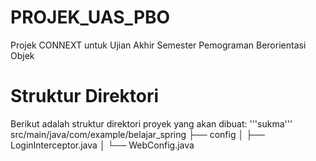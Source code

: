 # PROJEK_UAS_PBO
Projek CONNEXT untuk Ujian Akhir Semester Pemograman Berorientasi Objek

# Struktur Direktori
Berikut adalah struktur direktori proyek yang akan dibuat:
'''sukma'''
src/main/java/com/example/belajar_spring
    ├── config
    │   ├── LoginInterceptor.java
    │   └── WebConfig.java
